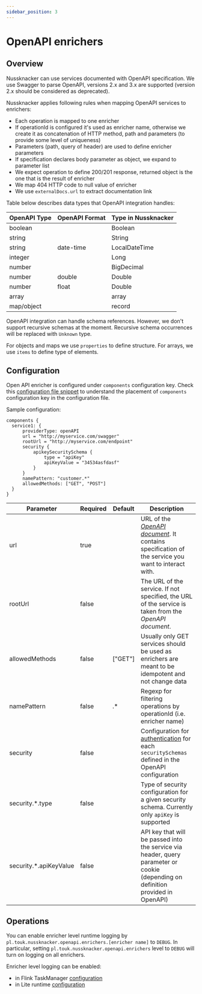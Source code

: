 ```yaml
---
sidebar_position: 3
---
```


# OpenAPI enrichers

## Overview

Nussknacker can use services documented with OpenAPI specification.
We use Swagger to parse OpenAPI, versions 2.x and 3.x are supported
(version 2.x should be considered as deprecated).

Nussknacker applies following rules when mapping OpenAPI services to enrichers:

- Each operation is mapped to one enricher
- If operationId is configured it's used as enricher name, otherwise we create it as concatenation
  of HTTP method, path and parameters (to provide some level of uniqueness)
- Parameters (path, query of header) are used to define enricher parameters
- If specification declares body parameter as object, we expand to parameter list
- We expect operation to define 200/201 response, returned object is the one that is the result of enricher
- We map 404 HTTP code to null value of enricher
- We use `externalDocs.url` to extract documentation link

Table below describes data types that OpenAPI integration handles:

| OpenAPI Type | OpenAPI Format | Type in Nussknacker |
|--------------|----------------|---------------------|
| boolean      |                | Boolean             |
| string       |                | String              |
| string       | date-time      | LocalDateTime       |
| integer      |                | Long                |
| number       |                | BigDecimal          |
| number       | double         | Double              |
| number       | float          | Double              |
| array        |                | array               |
| map/object   |                | record              |

OpenAPI integration can handle schema references. However, we don't support recursive schemas at the moment.
Recursive schema occurrences will be replaced with `Unknown` type.

For objects and maps we use `properties` to define structure.
For arrays, we use `items` to define type of elements.

## Configuration

Open API enricher is configured under `components` configuration key. Check
this [configuration file snippet](../installation_configuration_guide/Common.md#configuration-areas) to understand the
placement of `components` configuration key in the configuration file.

Sample configuration:

```
components {
  service1: {
      providerType: openAPI  
      url = "http://myservice.com/swagger"
      rootUrl = "http://myservice.com/endpoint"
      security {
          apikeySecuritySchema {
              type = "apiKey"
              apiKeyValue = "34534asfdasf"
          }
      }
      namePattern: "customer.*"
      allowedMethods: ["GET", "POST"]
  }
}
```

| Parameter              | Required | Default | Description                                                                                                                                               |
|------------------------|----------|---------|-----------------------------------------------------------------------------------------------------------------------------------------------------------|
| url                    | true     |         | URL of the [*OpenAPI document*](https://swagger.io/specification/v3/). It contains specification of the service you want to interact with.                |
| rootUrl                | false    |         | The URL of the service. If not specified, the URL of the service is taken from the *OpenAPI document*.                                                    |
| allowedMethods         | false    | ["GET"] | Usually only GET services should be used as enrichers are meant to be idempotent and not change data                                                      |
| namePattern            | false    | .*      | Regexp for filtering operations by operationId (i.e. enricher name)                                                                                       |
| security               | false    |         | Configuration for [authentication](https://swagger.io/docs/specification/authentication/) for each `securitySchemas` defined in the OpenAPI configuration |
| security.*.type        | false    |         | Type of security configuration for a given security schema. Currently only `apiKey` is supported                                                          |
| security.*.apiKeyValue | false    |         | API key that will be passed into the service via header, query parameter or cookie (depending on definition provided in OpenAPI)                          |

## Operations

You can enable enricher level runtime logging by
`pl.touk.nussknacker.openapi.enrichers.[enricher name]` to `DEBUG`. In particular,
setting `pl.touk.nussknacker.openapi.enrichers`
level to `DEBUG` will turn on logging on all enrichers.

Enricher level logging can be enabled:

- in Flink
  TaskManager [configuration](https://github.com/TouK/nussknacker-quickstart/blob/main/docker/streaming/flink/log4j-console.properties)
- in Lite
  runtime [configuration](../installation_configuration_guide/DeploymentManagerConfiguration.md#configuring-runtime-logging)
